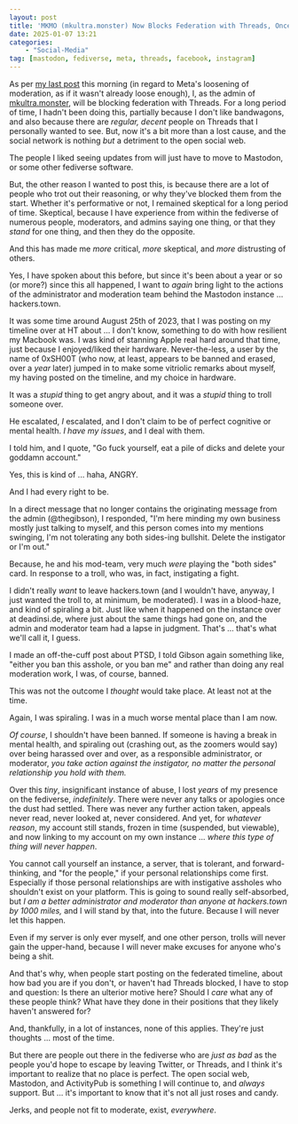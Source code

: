 ```yaml
---
layout: post
title: 'MKMO (mkultra.monster) Now Blocks Federation with Threads, Once, and For All'
date: 2025-01-07 13:21
categories:
    - "Social-Media"
tag: [mastodon, fediverse, meta, threads, facebook, instagram]
---
```

As per <a class="pages-link" href="https://nova.mkultra.monster/social-media/2025/01/07/meta-to-end-fact-checking-to-become-twitter-2-or-3">my last post</a> this morning (in regard to Meta's loosening of moderation, as if it wasn't already loose enough), I, as the admin of <a href="https://mkultra.monster" target="_blank">mkultra.monster</a>, will be blocking federation with Threads. For a long period of time, I hadn't been doing this, partially because I don't like bandwagons, and also because there are *regular, decent* people on Threads that I personally wanted to see. But, now it's a bit more than a lost cause, and the social network is nothing *but* a detriment to the open social web.

The people I liked seeing updates from will just have to move to Mastodon, or some other fediverse software.

But, the other reason I wanted to post this, is because there are a lot of people who trot out their reasoning, or why they've blocked them from the start. Whether it's performative or not, I remained skeptical for a long period of time. Skeptical, because I have experience from within the fediverse of numerous people, moderators, and admins saying one thing, or that they *stand* for one thing, and then they do the opposite.

And this has made me *more* critical, *more* skeptical, and *more* distrusting of others.

Yes, I have spoken about this before, but since it's been about a year or so (or more?) since this all happened, I want to *again* bring light to the actions of the administrator and moderation team behind the Mastodon instance ... hackers.town.

It was some time around August 25th of 2023, that I was posting on my timeline over at HT about ... I don't know, something to do with how resilient my Macbook was. I was kind of stanning Apple real hard around that time, just because I enjoyed/liked their hardware. Never-the-less, a user by the name of 0xSH00T (who now, at least, appears to be banned and erased, over a *year* later) jumped in to make some vitriolic remarks about myself, my having posted on the timeline, and my choice in hardware.

It was a *stupid* thing to get angry about, and it was a *stupid* thing to troll someone over.

He escalated, *I* escalated, and I don't claim to be of perfect cognitive or mental health. *I have my issues*, and I deal with them.

I told him, and I quote, "Go fuck yourself, eat a pile of dicks and delete your goddamn account."

Yes, this is kind of ... haha, ANGRY.

And I had every right to be.

In a direct message that no longer contains the originating message from the admin (@thegibson), I responded, "I'm here minding my own business mostly just talking to myself, and this person comes into my mentions swinging, I'm not tolerating any both sides-ing bullshit. Delete the instigator or I'm out."

Because, he and his mod-team, very much *were* playing the "both sides" card. In response to a troll, who was, in fact, instigating a fight.

I didn't really *want* to leave hackers.town (and I wouldn't have, anyway, I just wanted the troll to, at minimum, be moderated). I was in a blood-haze, and kind of spiraling a bit. Just like when it happened on the instance over at deadinsi.de, where just about the same things had gone on, and the admin and moderator team had a lapse in judgment. That's ... that's what we'll call it, I guess.

I made an off-the-cuff post about PTSD, I told Gibson again something like, "either you ban this asshole, or you ban me" and rather than doing any real moderation work, I was, of course, banned.

This was not the outcome I *thought* would take place. At least not at the time.

Again, I was spiraling. I was in a much worse mental place than I am now.

*Of course*, I shouldn't have been banned. If someone is having a break in mental health, and spiraling out (crashing out, as the zoomers would say) over being harassed over and over, as a responsible administrator, or moderator, *you take action against the instigator, no matter the personal relationship you hold with them.*

Over this *tiny*, insignificant instance of abuse, I lost *years* of my presence on the fediverse, *indefinitely*. There were never any talks or apologies once the dust had settled. There was never any further action taken, appeals never read, never looked at, never considered. And yet, for *whatever reason*, my account still stands, frozen in time (suspended, but viewable), and now linking to my account on my own instance ... *where this type of thing will never happen*.

You cannot call yourself an instance, a server, that is tolerant, and forward-thinking, and "for the people," if your personal relationships come first. Especially if those personal relationships are with instigative assholes who shouldn't exist on your platform. This is going to sound really self-absorbed, but *I am a better administrator and moderator than anyone at hackers.town by 1000 miles,* and I will stand by that, into the future. Because I will never let this happen.

Even if my server is only ever myself, and one other person, trolls will never gain the upper-hand, because I will never make excuses for anyone who's being a shit.

And that's why, when people start posting on the federated timeline, about how bad you are if you don't, or haven't had Threads blocked, I have to stop and question: Is there an ulterior motive here? Should I *care* what any of these people think? What have they done in their positions that they likely haven't answered for? 

And, thankfully, in a lot of instances, none of this applies. They're just thoughts ... most of the time.

But there are people out there in the fediverse who are *just as bad* as the people you'd hope to escape by leaving Twitter, or Threads, and I think it's important to realize that no place is perfect. The open social web, Mastodon, and ActivityPub is something I will continue to, and *always* support. But ... it's important to know that it's not all just roses and candy.

Jerks, and people not fit to moderate, exist, *everywhere*.
